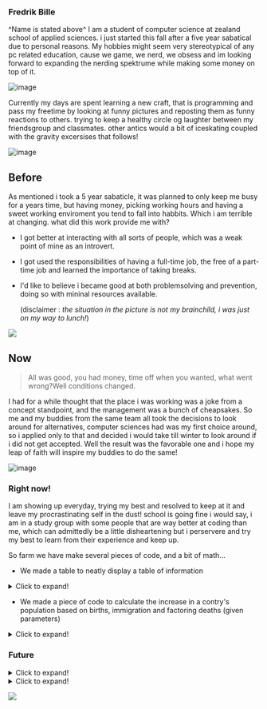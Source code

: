 ### Fredrik Bille
^Name is stated above^
I am a student of computer science at zealand school of applied sciences. i just started this fall after a five year sabatical due to personal reasons. My hobbies might seem very stereotypical of any pc related education, cause we game, we nerd, we obsess and im looking forward to expanding the nerding spektrume while making some money on top of it.


![image](https://media.discordapp.net/attachments/751336524452331520/753220728278482954/IMG_20200121_173613.jpg?width=200&height=200)



Currently my days are spent learning a new craft, that is programming and pass my freetime by looking at funny pictures and reposting them as funny reactions to others. trying to keep a healthy circle og laughter between my friendsgroup and classmates. other antics would a bit of iceskating coupled with the gravity excersises that follows!



![image](https://media.discordapp.net/attachments/751336524452331520/753220727527964712/Screenshot_20200510-115232.jpg?width=200&height=200) 


## Before

As mentioned i took a 5 year sabaticle, it was planned to only keep me busy for a years time, but having money, picking working hours
and having a sweet working enviroment you tend to fall into habbits. Which i am terrible at changing. what did this work provide me with?

 - I got better at interacting with all sorts of people, which was a weak point of mine as an introvert.
 
 - I got used the responsibilities of having a full-time job, the free of a part-time job and learned the importance of taking breaks.
 
 - I'd like to believe i became good at both problemsolving and prevention, doing so with mininal resources available.
 
   (disclaimer : *the situation in the picture is not my brainchild, i was just on my way to lunch!*)

![](https://media.discordapp.net/attachments/753265458047746199/753266089110143066/IMG_20190219_211545.jpg?width=200&height=250)

## Now

>All was good, you had money, time off when you wanted, what went wrong?Well conditions changed.

I had for a while thought that the place i was working was a joke from a concept standpoint, and the management was a bunch of cheapsakes.
So me and my buddies from the same team all took the decisions to look around for alternatives, computer sciences had was my first choice around, so i applied
only to that and decided i would take till winter to look around if i did not get accepted. Well the result was the favorable one and i hope my leap of faith
will inspire my buddies to do the same!


![image](https://cdn.discordapp.com/attachments/751336524452331520/753230652999991306/received_614055752555455.gif)

### Right now!

I am showing up everyday, trying my best and resolved to keep at it and leave my procrastinating self in the dust!
school is going fine i would say, i am in a study group with some people that are way better at coding than me, which can admittedly be a little disheartening
but i perservere and try my best to learn from their experience and keep up.

So farm we have make several pieces of code, and a bit of math...

- We made a table to neatly display a table of information
<details>
<summary>Click to expand!</summary>

![](https://cdn.discordapp.com/attachments/753265458047746199/753287763599556659/4df36c85c2a43772fe540ad0cb668a02.png)

</details>

- We made a piece of code to calculate the increase in a contry's population based on births, immigration and factoring deaths (given parameters)

<details>
<summary>Click to expand!</summary>

    int currentPopulation = 312032386;

        for (int x = 1; x <= 5; x++)
        //danner et for loop som kører formerings loop igen op til 5 år
        {
            for (int i = 1; i <= (365 * 24 * 60 * 60); i++)
            //danner grunlag for den sekund pøl som modulus kan tage af
            {
                if (i % 7 == 0) {
                    currentPopulation += 1;
                    // regner formering
                }
                if (i % 13 == 0) {
                    currentPopulation -= 1;
                    // regner afdøde
                }
                if (i % 45 == 0) {
                    currentPopulation += 1;
                    // regner indvandring

</details>

### Future
<details>
 <summary>Click to expand!</summary>
 
![](https://cdn.discordapp.com/attachments/753265458047746199/753289817336316014/under-construction.jpg?width=200&height=200)

Well i have no idea why i can't shrink this picture, but hey what i am doing is learning and twice now in this assignment im baffled at how stuff is working,
or maybe not so much. But i digress and hope its been a semi-enjoyable read and wish you a good night.
WAIT! one more thing, there's another picture i think you need below.

</details>

<details>
 <summary>Click to expand!</summary>
 
 
 ![image](https://media.discordapp.net/attachments/753265458047746199/753289817336316014/under-construction.jpg?width=400&height=300)

 
</details>


![](https://media.discordapp.net/attachments/751336524452331520/753220727951458335/Screenshot_20200528-115335.jpg?width=200&height=200)
